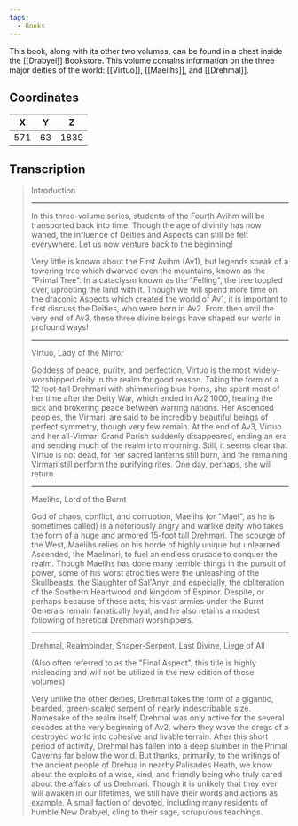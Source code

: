 ```yaml
---
tags:
  - Books
---
```


This book, along with its other two volumes, can be found in a chest inside the [[Drabyel]] Bookstore. This volume contains information on the three major deities of the world: [[Virtuo]], [[Maelihs]], and [[Drehmal]].

## Coordinates
| **X** | **Y** | **Z** |
| :---: | :---: | :---: |
|  571  |  63   | 1839  |

## Transcription
> Introduction
> ***
> In this three-volume series, students of the Fourth Avihm will be transported back into time. Though the age of divinity has now waned, the influence of Deities and Aspects can still be felt everywhere. Let us now venture back to the beginning!
>
> Very little is known about the First Avihm (Av1), but legends speak of a towering tree which dwarved even the mountains, known as the "Primal Tree". In a cataclysm known as the "Felling", the tree toppled over, uprooting the land with it. Though we will spend more time on the draconic Aspects which created the world of Av1, it is important to first discuss the Deities, who were born in Av2. From then until the very end of Av3, these three divine beings have shaped our world in profound ways!
> ***
> Virtuo, Lady of the Mirror
>
> Goddess of peace, purity, and perfection, Virtuo is the most widely-worshipped deity in the realm for good reason. Taking the form of a 12 foot-tall Drehmari with shimmering blue horns, she spent most of her time after the Deity War, which ended in Av2 1000, healing the sick and brokering peace between warring nations. Her Ascended peoples, the Virmari, are said to be incredibly beautiful beings of perfect symmetry, though very few remain. At the end of Av3, Virtuo and her all-Virmari Grand Parish suddenly disappeared, ending an era and sending much of the realm into mourning. Still, it seems clear that Virtuo is not dead, for her sacred lanterns still burn, and the remaining Virmari still perform the purifying rites. One day, perhaps, she will return.
> ***
> Maelihs, Lord of the Burnt
>
> God of chaos, conflict, and corruption, Maelihs (or "Mael", as he is sometimes called) is a notoriously angry and warlike deity who takes the form of a huge and armored 15-foot tall Drehmari. The scourge of the West, Maelihs relies on his horde of highly unique but unlearned Ascended, the Maelmari, to fuel an endless crusade to conquer the realm. Though Maelihs has done many terrible things in the pursuit of power, some of his worst atrocities were the unleashing of the Skullbeasts, the Slaughter of Sal'Anyr, and especially, the obliteration of the Southern Heartwood and kingdom of Espinor. Despite, or perhaps because of these acts, his vast armies under the Burnt Generals remain fanatically loyal, and he also retains a modest following of heretical Drehmari worshippers.
> ***
> Drehmal, Realmbinder, Shaper-Serpent, Last Divine, Liege of All
>
> (Also often referred to as the "Final Aspect", this title is highly misleading and will not be utilized in the new edition of these volumes)
>
> Very unlike the other deities, Drehmal takes the form of a gigantic, bearded, green-scaled serpent of nearly indescribable size. Namesake of the realm itself, Drehmal was only active for the several decades at the very beginning of Av2, where they wove the dregs of a destroyed world into cohesive and livable terrain. After this short period of activity, Drehmal has fallen into a deep slumber in the Primal Caverns far below the world. But thanks, primarily, to the writings of the ancient people of Drehua in nearby Palisades Heath, we know about the exploits of a wise, kind, and friendly being who truly cared about the affairs of us Drehmari. Though it is unlikely that they ever will awaken in our lifetimes, we still have their words and actions as example. A small faction of devoted, including many residents of humble New Drabyel, cling to their sage, scrupulous teachings.




